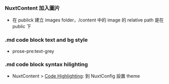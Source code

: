 ### NuxtContent 加入圖片
- 在 publick 建立 images folder，/content 中的 image 的 relative path 是在 public 下

### .md code block text and bg style
- prose-pre:text-grey

### .md code block syntax hilighting
- NuxtContent > [Code Highlighting](https://content.nuxt.com/get-started/configuration#highlight): 到 NuxtConfig 設置 theme